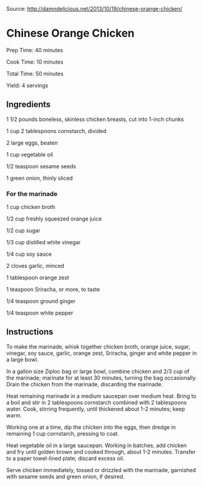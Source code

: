Source: http://damndelicious.net/2013/10/19/chinese-orange-chicken/

# Chinese Orange Chicken

Prep Time: 40 minutes

Cook Time: 10 minutes

Total Time: 50 minutes

Yield: 4 servings

## Ingredients
1 1/2 pounds boneless, skinless chicken breasts, cut into 1-inch chunks

1 cup 2 tablespoons cornstarch, divided

2 large eggs, beaten

1 cup vegetable oil

1/2 teaspoon sesame seeds

1 green onion, thinly sliced

### For the marinade
1 cup chicken broth

1/2 cup freshly squeezed orange juice

1/2 cup sugar

1/3 cup distilled white vinegar

1/4 cup soy sauce

2 cloves garlic, minced

1 tablespoon orange zest

1 teaspoon Sriracha, or more, to taste

1/4 teaspoon ground ginger

1/4 teaspoon white pepper


## Instructions

To make the marinade, whisk together chicken broth, orange juice, sugar, vinegar, soy sauce, garlic, orange zest, Sriracha, ginger and white pepper in a large bowl.

In a gallon size Ziploc bag or large bowl, combine chicken and 2/3 cup of the marinade; marinate for at least 30 minutes, turning the bag occasionally. Drain the chicken from the marinade, discarding the marinade.

Heat remaining marinade in a medium saucepan over medium heat. Bring to a boil and stir in 2 tablespoons cornstarch combined with 2 tablespoons water. Cook, stirring frequently, until thickened about 1-2 minutes; keep warm.

Working one at a time, dip the chicken into the eggs, then dredge in remaining 1 cup cornstarch, pressing to coat.

Heat vegetable oil in a large saucepan. Working in batches, add chicken and fry until golden brown and cooked through, about 1-2 minutes. Transfer to a paper towel-lined plate; discard excess oil.

Serve chicken immediately, tossed or drizzled with the marinade, garnished with sesame seeds and green onion, if desired.
